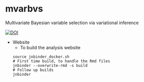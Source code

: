 # mvarbvs
Multivariate Bayesian variable selection via variational inference


[![DOI](https://zenodo.org/badge/64968053.svg)](https://zenodo.org/badge/latestdoi/64968053)



* Website
  * To build the analysis website
   ```
   source jnbinder_docker.sh
   # First time build, to handle the Rmd files
   jnbinder --overwrite-rmd -s build
   # Follow up builds
   jnbinder
   ```

